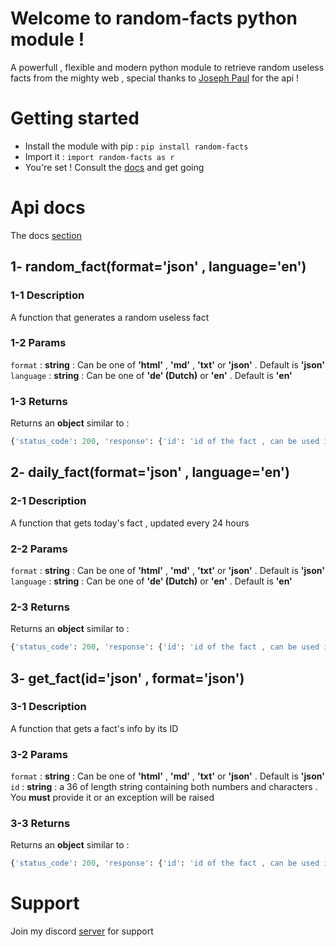 # Welcome to random-facts python module !
A powerfull , flexible and modern python module to retrieve random useless facts from the mighty web , special thanks to [Joseph Paul](https://jsph.pl) for the api !
# Getting started
* Install the module with pip : `pip install random-facts`
* Import it : `import random-facts as r`
* You're set ! Consult the [docs](#api-docs) and get going
# Api docs
The docs <a href="#api-docs">section</a>

## 1- random_fact(format='json' , language='en')
### 1-1 Description
A function that generates a random useless fact
### 1-2 Params
`format` : __string__ : Can be one of **'html'** , **'md'** , **'txt'** or **'json'** . Default is **'json'**
`language` : __string__ : Can be one of **'de' (Dutch)** or **'en'** . Default is **'en'**
### 1-3 Returns
Returns an **object** similar to :
```py
{'status_code': 200, 'response': {'id': 'id of the fact , can be used in the get_fact() function to get its info', 'text': 'the fact itself', 'source': 'the source', 'source_url': 'the source url', 'language': 'its language', 'permalink': 'a link that lets you view the fact anytime anyplace'}}
```


## 2- daily_fact(format='json' , language='en')
### 2-1 Description
A function that gets today's fact , updated every 24 hours
### 2-2 Params
`format` : __string__  : Can be one of **'html'** , **'md'** , **'txt'** or **'json'** . Default is **'json'**
`language` : __string__  : Can be one of **'de' (Dutch)** or **'en'** . Default is **'en'**
### 2-3 Returns
Returns an **object** similar to :
```py
{'status_code': 200, 'response': {'id': 'id of the fact , can be used in the get_fact() function to get its info', 'text': 'the fact itself', 'source': 'the source', 'source_url': 'the source url', 'language': 'its language', 'permalink': 'a link that lets you view the fact anytime anyplace'}}
```

## 3- get_fact(id='json' , format='json')
### 3-1 Description
A function that gets a fact's info by its ID 
### 3-2 Params
`format` : __string__  : Can be one of **'html'** , **'md'** , **'txt'** or **'json'** . Default is **'json'**
`id` : __string__ : a 36 of length string containing both numbers and characters . You **must** provide it or an exception will be raised 
### 3-3 Returns
Returns an **object** similar to :
```py
{'status_code': 200, 'response': {'id': 'id of the fact , can be used in the get_fact() function to get its info', 'text': 'the fact itself', 'source': 'the source', 'source_url': 'the source url', 'language': 'its language', 'permalink': 'a link that lets you view the fact anytime anyplace'}}
```
# Support
Join my discord [server](https://discord.gg/9fhkSZH) for support
